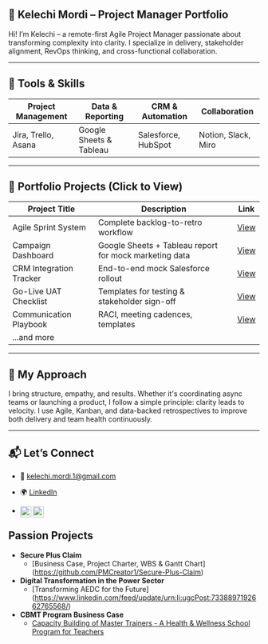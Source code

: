<h2>👋 Kelechi Mordi – Project Manager Portfolio</h2>

Hi! I’m Kelechi – a remote-first Agile Project Manager passionate about transforming complexity into clarity. I specialize in delivery, stakeholder alignment, RevOps thinking, and cross-functional collaboration.

---

## 🔧 Tools & Skills

| Project Management | Data & Reporting     | CRM & Automation     | Collaboration       |
|--------------------|----------------------|-----------------------|----------------------|
| Jira, Trello, Asana|Google Sheets & Tableau   | Salesforce, HubSpot   | Notion, Slack, Miro  |

---

## 📁 Portfolio Projects (Click to View)

| Project Title | Description | Link |
|---------------|-------------|------|
| Agile Sprint System | Complete backlog-to-retro workflow | [View](https://github.com/PMCreator1/Agile-Sprint) |
| Campaign Dashboard | Google Sheets + Tableau report for mock marketing data | [View](https://github.com/PMCreator1/Campaign-Dashboard) |
| CRM Integration Tracker | End-to-end mock Salesforce rollout | [View](#) |
| Go-Live UAT Checklist | Templates for testing & stakeholder sign-off | [View](#) |
| Communication Playbook | RACI, meeting cadences, templates | [View](#) |
| ...and more | | |

---

## 🧠 My Approach

I bring structure, empathy, and results. Whether it's coordinating async teams or launching a product, I follow a simple principle: clarity leads to velocity. I use Agile, Kanban, and data-backed retrospectives to improve both delivery and team health continuously.

---

## 📬 Let’s Connect

- 📧 kelechi.mordi.1@gmail.com

  
- 🌍 [LinkedIn](https://www.linkedin.com/in/kelechi-mordi)
- [<img align="left" alt="_mordi001 | Twitter" width="22px" src="https://cdn.jsdelivr.net/npm/simple-icons@v3/icons/twitter.svg" />][twitter]
[<img align="left" alt="mordi-kelechi | LinkedIn" width="22px" src="https://cdn.jsdelivr.net/npm/simple-icons@v3/icons/linkedin.svg" />][linkedin]

[twitter]: https://x.com/_mordi001
[linkedin]: https://www.linkedin.com/in/mordi-kelechi/

<h2>Passion Projects</h2>

- <b>Secure Plus Claim</b>
  - [Business Case, Project Charter, WBS & Gantt Chart]
(https://github.com/PMCreator1/Secure-Plus-Claim)
- <b>Digital Transformation in the Power Sector</b>
  - [Transforming AEDC for the Future]
(https://www.linkedin.com/feed/update/urn:li:ugcPost:7338897192662765568/) 
- <b>CBMT Program Business Case</b>
  - [Capacity Building of Master Trainers - A Health & Wellness School Program for Teachers](https://github.com/PMCreator1/Capacity-Building-of-Master-Trainers)
